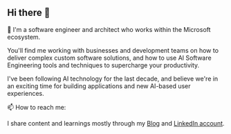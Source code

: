 ## Hi there 👋

 🔭 I'm a software engineer and architect who works within the Microsoft ecosystem.
 
You'll find me working with businesses and development teams on how to deliver complex custom software solutions, and how to use AI Software Engineering tools and techniques to supercharge your productivity.

I've been following AI technology for the last decade, and believe we're in an exciting time for building applications and new AI-based user experiences.

📫 How to reach me:

I share content and learnings mostly through my [Blog](https://benleane83.github.io) and [LinkedIn account](https://www.linkedin.com/in/ben-leane/).
